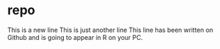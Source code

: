 # repo
This is a new line
This is just another line
This line has been written on Github and is going to appear in R on your PC.
